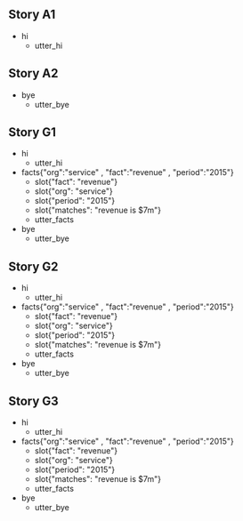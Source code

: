 ## Story A1
* hi
  - utter_hi

## Story A2
* bye
  - utter_bye

## Story G1
* hi
  - utter_hi
* facts{"org":"service" , "fact":"revenue" , "period":"2015"}
  - slot{"fact": "revenue"}
  - slot{"org": "service"}
  - slot{"period": "2015"}
  - slot{"matches": "revenue is $7m"}
  - utter_facts
* bye
  - utter_bye

## Story G2
* hi
  - utter_hi
* facts{"org":"service" , "fact":"revenue" , "period":"2015"}
  - slot{"fact": "revenue"}
  - slot{"org": "service"}
  - slot{"period": "2015"}
  - slot{"matches": "revenue is $7m"}
  - utter_facts
* bye
  - utter_bye

## Story G3
* hi
  - utter_hi
* facts{"org":"service" , "fact":"revenue" , "period":"2015"}
  - slot{"fact": "revenue"}
  - slot{"org": "service"}
  - slot{"period": "2015"}
  - slot{"matches": "revenue is $7m"}
  - utter_facts
* bye
  - utter_bye

